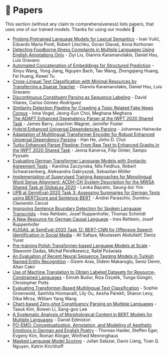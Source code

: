 # 📰 Papers

This section (without any claim to comprehensiveness) lists papers, that uses
one of our trained models. Thanks for using our models 🤗

* [Probing Pretrained Language Models for Lexical Semantics](https://arxiv.org/abs/2010.05731) - Ivan Vulić, Edoardo Maria Ponti, Robert Litschko, Goran Glavaš, Anna Korhonen
* [Detecting Foodborne Illness Complaints in Multiple Languages Using English Annotations Only](https://arxiv.org/abs/2010.05194) - Ziyi Liu, Giannis Karamanolakis, Daniel Hsu, Luis Gravano
* [Automated Concatenation of Embeddings for Structured Prediction](https://arxiv.org/abs/2010.05006) - Xinyu Wang, Yong Jiang, Nguyen Bach, Tao Wang, Zhongqiang Huang, Fei Huang, Kewei Tu
* [Cross-Lingual Text Classification with Minimal Resources by Transferring a Sparse Teacher](https://arxiv.org/abs/2010.02562) - Giannis Karamanolakis, Daniel Hsu, Luis Gravano
* [Discontinuous Constituent Parsing as Sequence Labeling](https://arxiv.org/abs/2010.00633) - David Vilares, Carlos Gómez-Rodríguez
* [Similarity Detection Pipeline for Crawling a Topic Related Fake News Corpus](https://arxiv.org/abs/2009.13367) - Inna Vogel, Jeong-Eun Choi, Meghana Meghana
* [The ADAPT Enhanced Dependency Parser at the IWPT 2020 Shared Task](https://arxiv.org/abs/2009.01712) - James Barry, Joachim Wagner, Jennifer Foster
* [Hybrid Enhanced Universal Dependencies Parsing](https://www.aclweb.org/anthology/2020.iwpt-1.18/) - Johannes Heinecke
* [Adaptation of Multilingual Transformer Encoder for Robust Enhanced Universal Dependency Parsing](https://www.aclweb.org/anthology/2020.iwpt-1.19/) - Han He, Jinho D. Choi
* [Turku Enhanced Parser Pipeline: From Raw Text to Enhanced Graphs in the IWPT 2020 Shared Task](https://www.aclweb.org/anthology/2020.iwpt-1.17/) - Jenna Kanerva, Filip Ginter, Sampo Pyysalo
* [Evaluating German Transformer Language Models with Syntactic Agreement Tests](https://arxiv.org/abs/2007.03765) - Karolina Zaczynska, Nils Feldhus, Robert Schwarzenberg, Aleksandra Gabryszak, Sebastian Möller
* [Implementation of Supervised Training Approaches for Monolingual Word Sense Alignment: ACDH-CH System Description for the MWSA Shared Task at GlobaLex 2020](https://www.aclweb.org/anthology/2020.globalex-1.14/) - Lenka Bajcetic, Seung-bin Yim
* [UPB at GermEval-2020 Task 3: Assessing Summaries for German Texts using BERTScore and Sentence-BERT](http://ceur-ws.org/Vol-2624/germeval-task3-paper2.pdf) - Andrei Paraschiv, Dumitru-Clementin Cercel
* [Improving Sentence Boundary Detection for Spoken Language Transcripts](https://www.aclweb.org/anthology/2020.lrec-1.878/) - Ines Rehbein, Josef Ruppenhofer, Thomas Schmidt
* [A New Resource for German Causal Language](https://www.aclweb.org/anthology/2020.lrec-1.731/) - Ines Rehbein, Josef Ruppenhofer
* [KUISAIL at SemEval-2020 Task 12: BERT-CNN for Offensive Speech Identification in Social Media](https://arxiv.org/abs/2007.13184) - Ali Safaya, Moutasem Abdullatif, Deniz Yuret
* [Pre-training Polish Transformer-based Language Models at Scale](https://arxiv.org/abs/2006.04229) - Sławomir Dadas, Michał Perełkiewicz, Rafał Poświata
* [An Evaluation of Recent Neural Sequence Tagging Models in Turkish Named Entity Recognition](https://arxiv.org/abs/2005.07692) - Gizem Aras, Didem Makaroglu, Seniz Demir, Altan Cakir
* [Use of Machine Translation to Obtain Labeled Datasets for Resource-Constrained Languages](https://arxiv.org/abs/2004.14963) - Emrah Budur, Rıza Özçelik, Tunga Güngör, Christopher Potts
* [Evaluating Transformer-Based Multilingual Text Classification](https://arxiv.org/abs/2004.13939) - Sophie Groenwold, Samhita Honnavalli, Lily Ou, Aesha Parekh, Sharon Levy, Diba Mirza, William Yang Wang
* [Chart-based Zero-shot Constituency Parsing on Multiple Languages](https://arxiv.org/abs/2004.13805) - Taeuk Kim, Bowen Li, Sang-goo Lee
* [A Systematic Analysis of Morphological Content in BERT Models for Multiple Languages](https://arxiv.org/abs/2004.03032) - Daniel Edmiston
* [PO-EMO: Conceptualization, Annotation, and Modeling of Aesthetic Emotions in German and English Poetry](https://arxiv.org/abs/2003.07723) - Thomas Haider, Steffen Eger, Evgeny Kim, Roman Klinger, Winfried Menninghaus
* [Masked Language Model Scoring](https://arxiv.org/abs/1910.14659) - Julian Salazar, Davis Liang, Toan Q. Nguyen, Katrin Kirchhoff
